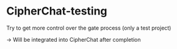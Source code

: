# CipherChat-testing
Try to get more control over the gate process (only a test project)

-> Will be integrated into CipherChat after completion